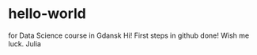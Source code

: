 # hello-world
for Data Science course in Gdansk
Hi!
First steps in github done! Wish me luck.
Julia
